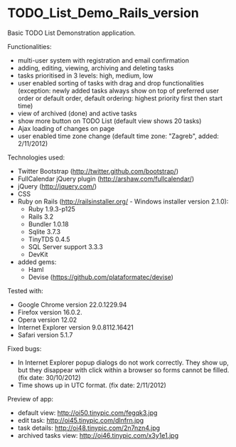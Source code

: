 TODO_List_Demo_Rails_version
============================
Basic TODO List Demonstration application.

Functionalities:
- multi-user system with registration and email confirmation
- adding, editing, viewing, archiving and deleting tasks
- tasks prioritised in 3 levels: high, medium, low
- user enabled sorting of tasks with drag and drop functionalities (exception: newly added tasks always show on top of preferred user order or default order, default ordering: highest priority first then start time)
- view of archived (done) and active tasks
- show more button on TODO List (default view shows 20 tasks)
- Ajax loading of changes on page
- user enabled time zone change (default time zone: "Zagreb", added: 2/11/2012)

Technologies used: 
- Twitter Bootstrap (http://twitter.github.com/bootstrap/)
- FullCalendar jQuery plugin (http://arshaw.com/fullcalendar/)
- jQuery (http://jquery.com/)
- CSS
- Ruby on Rails (http://railsinstaller.org/ - Windows installer version 2.1.0):
	* Ruby 1.9.3-p125
	* Rails 3.2
	* Bundler 1.0.18
	* Sqlite 3.7.3
	* TinyTDS 0.4.5
	* SQL Server support 3.3.3
	* DevKit
- added gems:
	* Haml
	* Devise (https://github.com/plataformatec/devise)
	

Tested with: 
- Google Chrome version 22.0.1229.94
- Firefox version 16.0.2.
- Opera version 12.02
- Internet Explorer version 9.0.8112.16421
- Safari version 5.1.7

Fixed bugs:
- In Internet Explorer popup dialogs do not work correctly. They show up, but they disappear with click within a browser so forms cannot be filled. (fix date: 30/10/2012)
- Time shows up in UTC format. (fix date: 2/11/2012)

Preview of app:
 - default view: http://oi50.tinypic.com/fegqk3.jpg
 - edit task: http://oi45.tinypic.com/dlnfrn.jpg
 - task details: http://oi48.tinypic.com/2n7nzn4.jpg
 - archived tasks view: http://oi46.tinypic.com/x3y1e1.jpg